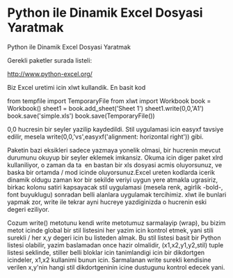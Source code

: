 # Python ile Dinamik Excel Dosyasi Yaratmak


Python ile Dinamik Excel Dosyasi Yaratmak




Gerekli paketler surada listeli:

http://www.python-excel.org/

Biz Excel uretimi icin xlwt kullandik. En basit kod

from tempfile import TemporaryFile
from xlwt import Workbook
book = Workbook()
sheet1 = book.add_sheet('Sheet 1')
sheet1.write(0,0,'A1')
book.save('simple.xls')
book.save(TemporaryFile())

0,0 hucresin bir seyler yazilip kaydedildi. Stil uygulamasi icin easyxf tavsiye edilir, mesela write(0,0,'vs',easyxf('alignment: horizontal right')) gibi.

Paketin bazi eksikleri sadece yazmaya yonelik olmasi, bir hucrenin mevcut durumunu okuyup bir seyler eklemek imkansiz. Okuma icin diger paket xlrd kullaniliyor, o zaman da ta  en bastan bir xls dosyasi acmis oluyorsunuz, ve baska bir ortamda / mod icinde oluyorsunuz.Excel ureten kodlarda icerik dinamik oldugu zaman kor bir sekilde veriyi uygun yere atmakla ugrasiriz, birkac kolonu satiri kapsayacak stil uygulamasi (mesela renk, agirlik -bold-, font buyuklugu) sonradan belli alanlara uygulamak tercihimiz. xlwt ile bunlari yapmak zor, write ile tekrar ayni hucreye yazdiginizda o hucrenin eski degeri eziliyor.

Cozum write() metotunu kendi write metotumuz sarmalayip (wrap), bu bizim metot icinde global bir stil listesini her yazim icin kontrol etmek, yani stili surekli / her x,y degeri icin bu listeden  almak. Bu stil listesi basit bir Python listesi olabilir, yazim baslamadan once hazir olmalidir, (x1,x2,y1,y2,stil) tuple listesi seklinde, stiller belli bloklar icin tanimlandigi icin bir dikdortgen icindeler, x1,x2 kullanimi bunun icin. Sarmalanan write surekli kendisine verilen x,y'nin hangi stil dikdortgeninin icine dustugunu kontrol edecek yani.














